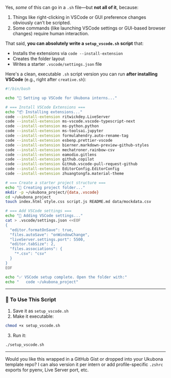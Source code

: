 Yes, *some* of this can go in a `.sh` file—but **not all of it**, because:

1. Things like right-clicking in VSCode or GUI preference changes obviously can’t be scripted.
2. Some commands (like launching VSCode settings or GUI-based browser changes) require human interaction.

That said, **you can absolutely write a `setup_vscode.sh` script** that:

* Installs the extensions via `code --install-extension`
* Creates the folder layout
* Writes a starter `.vscode/settings.json` file

Here's a clean, executable `.sh` script version you can run **after installing VSCode** (e.g., right after `creative.sh`):

```bash
#!/bin/bash

echo "🎨 Setting up VSCode for Ukubona interns..."

# === Install VSCode Extensions ===
echo "📦 Installing extensions..."
code --install-extension ritwickdey.LiveServer
code --install-extension ms-vscode.vscode-typescript-next
code --install-extension ms-python.python
code --install-extension ms-toolsai.jupyter
code --install-extension formulahendry.auto-rename-tag
code --install-extension esbenp.prettier-vscode
code --install-extension bierner.markdown-preview-github-styles
code --install-extension mechatroner.rainbow-csv
code --install-extension eamodio.gitlens
code --install-extension github.copilot
code --install-extension GitHub.vscode-pull-request-github
code --install-extension EditorConfig.EditorConfig
code --install-extension zhuangtongfa.material-theme

# === Create a starter project structure ===
echo "📁 Creating project folder..."
mkdir -p ~/ukubona_project/{data,.vscode}
cd ~/ukubona_project
touch index.html style.css script.js README.md data/mockdata.csv

# === Add VSCode settings ===
echo "🧠 Adding VSCode settings..."
cat > .vscode/settings.json <<EOF
{
  "editor.formatOnSave": true,
  "files.autoSave": "onWindowChange",
  "liveServer.settings.port": 5500,
  "editor.tabSize": 2,
  "files.associations": {
    "*.csv": "csv"
  }
}
EOF

echo "✅ VSCode setup complete. Open the folder with:"
echo "   code ~/ukubona_project"
```

---

### 🔧 To Use This Script

1. Save it as `setup_vscode.sh`
2. Make it executable:

```bash
chmod +x setup_vscode.sh
```

3. Run it:

```bash
./setup_vscode.sh
```

---

Would you like this wrapped in a GitHub Gist or dropped into your Ukubona template repo? I can also version it per intern or add profile-specific `.zshrc` exports for pyenv, Live Server port, etc.
